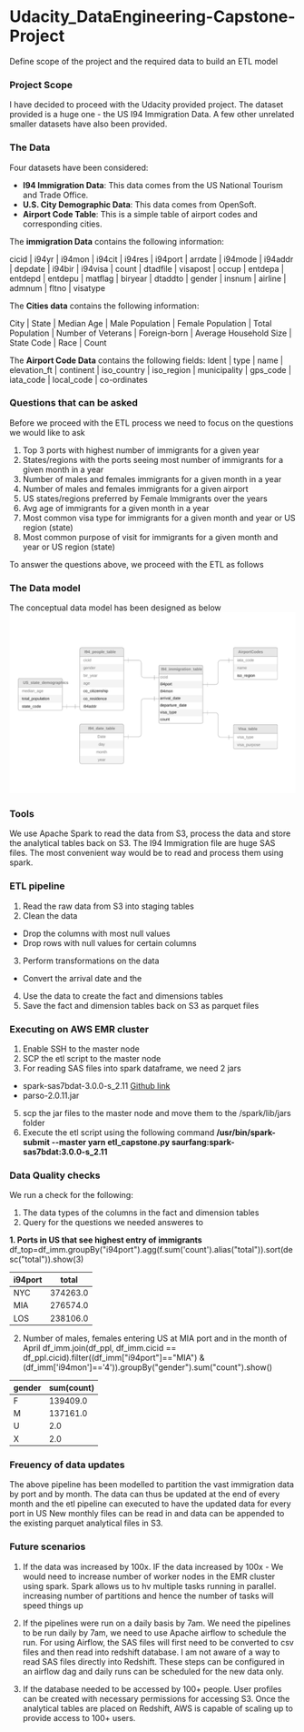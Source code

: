 # Udacity_DataEngineering-Capstone-Project
Define scope of the project and the required data to build an ETL model

### Project Scope
I have decided to proceed with the Udacity provided project. The dataset provided is a huge one - the US I94 Immigration Data. A few other unrelated smaller datasets have also been provided. 

### The Data
Four datasets have been considered:
- **I94 Immigration Data**: This data comes from the US National Tourism and Trade Office.
- **U.S. City Demographic Data**: This data comes from OpenSoft. 
- **Airport Code Table**: This is a simple table of airport codes and corresponding cities. 

The **immigration Data** contains the following information:

cicid | i94yr | i94mon | i94cit | i94res | i94port | arrdate | i94mode | i94addr | depdate | i94bir | i94visa | count | dtadfile | visapost | occup | entdepa | entdepd | entdepu | matflag | biryear | dtaddto | gender | insnum | airline | admnum | fltno | visatype

The **Cities data** contains the following information:

City | State | Median Age | Male Population | Female Population | Total Population | Number of Veterans | Foreign-born | Average Household Size | State Code | Race | Count

The **Airport Code Data** contains the following fields:
Ident | type | name | elevation_ft | continent | iso_country | iso_region | municipality | gps_code | iata_code | local_code | co-ordinates


### Questions that can be asked
Before we proceed with the ETL process we need to focus on the questions we would like to ask
1. Top 3 ports with highest number of immigrants for a given year
2. States/regions with the ports seeing most number of immigrants for a given month in a year
3. Number of males and females immigrants for a given month in a year
4. Number of males and females immigrants for a given airport
5. US states/regions preferred by Female Immigrants over the years
6. Avg age of immigrants for a given month in a year
7. Most common visa type for immigrants for a given month and year or US region (state)
8. Most common purpose of visit for immigrants for a given month and year or US region (state)

To answer the questions above, we proceed with the ETL as follows

### The Data model
The conceptual data model has been designed as below
![](images/ER_diagram.png)

### Tools
We use Apache Spark to read the data from S3, process the data and store the analytical tables back on S3.
The I94 Immigration file are huge SAS files. The most convenient way would be to read and process them using spark.

### ETL pipeline

1. Read the raw data from S3 into staging tables 
2. Clean the data
- Drop the columns with most null values
- Drop rows with null values for certain columns
3. Perform transformations on the data
- Convert the arrival date and the 
4. Use the data to create the fact and dimensions tables
5. Save the fact and dimension tables back on S3 as parquet files

### Executing on AWS EMR cluster
 1. Enable SSH to the master node
 2. SCP the etl script to the master node
 3. For reading SAS files into spark dataframe, we need 2 jars 
 - spark-sas7bdat-3.0.0-s_2.11 [Github link](https://github.com/saurfang/spark-sas7bdat)
 - parso-2.0.11.jar
 5. scp the jar files to the master node and move them to the /spark/lib/jars folder
 6. Execute the etl script using the following command 
 **/usr/bin/spark-submit --master yarn etl_capstone.py  saurfang:spark-sas7bdat:3.0.0-s_2.11**

### Data Quality checks
We run a check for the following:
1. The data types of the columns in the fact and dimension tables
2. Query for the questions we needed answeres to

**1. Ports in US that see highest entry of immigrants**
df_top=df_imm.groupBy("i94port").agg(f.sum('count').alias("total")).sort(desc("total")).show(3)


| i94port |   total |
| ------- |-------- |
|    NYC|374263.0|
|    MIA|276574.0|
|    LOS|238106.0|


2. Number of males, females entering US at MIA port and in the month of April
 df_imm.join(df_ppl, df_imm.cicid == df_ppl.cicid).filter((df_imm["i94port"]=="MIA") &(df_imm['i94mon']=='4')).groupBy("gender").sum("count").show()
 
|gender|sum(count) |
| ------ | -------- |
|     F|  139409.0|
|     M|  137161.0|
|     U|       2.0|
|     X|       2.0|


### Freuency of data updates
The above pipeline has been modelled to partition the vast immigration data by port and by month. The data can thus be updated at the end of every month and the etl pipeline can executed to have the updated data for every port in US
New monthly files can be read in and data can be appended to the existing parquet analytical files in S3.

### Future scenarios
1. If the data was increased by 100x.
IF the data increased by 100x - We would need to increase number of worker nodes in the EMR cluster using spark. Spark allows us to hv multiple tasks running in parallel. increasing number of partitions and hence the number of tasks will speed things up

2. If the pipelines were run on a daily basis by 7am.
We need the pipelines to be run daily by 7am, we need to use Apache airflow to schedule the run. 
For using Airflow, the SAS files will first need to be converted to csv files and then read into redshift database. I am not aware of a way to read SAS files directly into Redshift.
These steps can be configured in an airflow dag and daily runs can be scheduled for the new data only.

3. If the database needed to be accessed by 100+ people.
User profiles can be created with necessary permissions for accessing S3.
Once the analytical tables are placed on Redshift, AWS is capable of scaling up to provide access to 100+ users.
 
